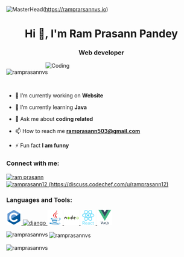 ![MasterHead](https://1.bp.blogspot.com/-7A4WynwLsMw/XbBpCXG8fHI/AAAAAAAAMt4/uOa1bpLskYgrwGbllhSu2SDj_Mig8SXJQCLcBGAsYHQ/s1600/2000_600px.gif)(https://ramprarsannvs.io)
<h1 align="center">Hi 👋, I'm Ram Prasann Pandey</h1>
<h3 align="center">Web developer</h3>
<img align ="right" alt="Coding" width="400" src="https://cdn.dribbble.com/users/1162077/screenshots/3848914/programmer.gif">

<p align="left"> <img src="https://komarev.com/ghpvc/?username=ramprasannvs&label=Profile%20views&color=0e75b6&style=flat" alt="ramprasannvs" /> </p>

<p align="left"> <a href="https://twitter.com/" target="blank"><img src="https://img.shields.io/twitter/follow/?logo=twitter&style=for-the-badge" alt="" /></a> </p>

- 🔭 I’m currently working on **Website**

- 🌱 I’m currently learning **Java**

- 💬 Ask me about **coding related**

- 📫 How to reach me **ramprasann503@gmail.com**

- ⚡ Fun fact **I am funny**

<h3 align="left">Connect with me:</h3>
<p align="left">
<a href="https://linkedin.com/in/ram prasann" target="blank"><img align="center" src="https://raw.githubusercontent.com/rahuldkjain/github-profile-readme-generator/master/src/images/icons/Social/linked-in-alt.svg" alt="ram prasann" height="30" width="40" /></a>
<a href="https://www.codechef.com/users/ramprasann12 (https://discuss.codechef.com/u/ramprasann12)" target="blank"><img align="center" src="https://cdn.jsdelivr.net/npm/simple-icons@3.1.0/icons/codechef.svg" alt="ramprasann12 (https://discuss.codechef.com/u/ramprasann12)" height="30" width="40" /></a>
</p>

<h3 align="left">Languages and Tools:</h3>
<p align="left"> <a href="https://www.cprogramming.com/" target="_blank" rel="noreferrer"> <img src="https://raw.githubusercontent.com/devicons/devicon/master/icons/c/c-original.svg" alt="c" width="40" height="40"/> </a> <a href="https://www.djangoproject.com/" target="_blank" rel="noreferrer"> <img src="https://cdn.worldvectorlogo.com/logos/django.svg" alt="django" width="40" height="40"/> </a> <a href="https://www.java.com" target="_blank" rel="noreferrer"> <img src="https://raw.githubusercontent.com/devicons/devicon/master/icons/java/java-original.svg" alt="java" width="40" height="40"/> </a> <a href="https://nodejs.org" target="_blank" rel="noreferrer"> <img src="https://raw.githubusercontent.com/devicons/devicon/master/icons/nodejs/nodejs-original-wordmark.svg" alt="nodejs" width="40" height="40"/> </a> <a href="https://reactjs.org/" target="_blank" rel="noreferrer"> <img src="https://raw.githubusercontent.com/devicons/devicon/master/icons/react/react-original-wordmark.svg" alt="react" width="40" height="40"/> </a> <a href="https://vuejs.org/" target="_blank" rel="noreferrer"> <img src="https://raw.githubusercontent.com/devicons/devicon/master/icons/vuejs/vuejs-original-wordmark.svg" alt="vuejs" width="40" height="40"/> </a> </p>

<p><img align="left" src="https://github-readme-stats.vercel.app/api/top-langs?username=ramprasannvs&show_icons=true&locale=en&layout=compact" alt="ramprasannvs" /></p>

<p>&nbsp;<img align="center" src="https://github-readme-stats.vercel.app/api?username=ramprasannvs&show_icons=true&locale=en" alt="ramprasannvs" /></p>

<p><img align="center" src="https://github-readme-streak-stats.herokuapp.com/?user=ramprasannvs&" alt="ramprasannvs" /></p>
